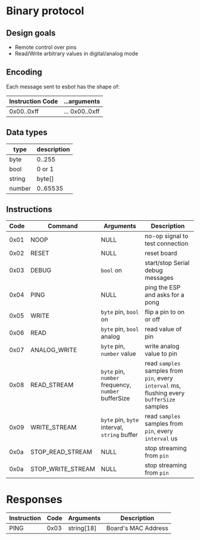 # Binary protocol

## Design goals

- Remote control over pins
- Read/Write arbitrary values in digital/analog mode

## Encoding

Each message sent to esbot has the shape of:

| Instruction Code | ...arguments |
|--|--|
| 0x00..0xff | ... 0x00..0xff |

## Data types

| type | description |
|--|--|
| byte    | 0..255 |
| bool    | 0 or 1 |
| string     | byte[] |
| number    | 0..65535 |

## Instructions

| Code | Command | Arguments | Description |
|--|--|--|--|
| 0x01 | NOOP           | NULL | no-op signal to test connection |
| 0x02 | RESET          | NULL | reset board |
| 0x03 | DEBUG          | `bool` on | start/stop Serial debug messages |
| 0x04 | PING           | NULL | ping the ESP and asks for a pong |
| 0x05 | WRITE          | `byte` pin, `bool` on | flip a pin to on or off |
| 0x06 | READ           | `byte` pin, `bool` analog | read value of pin |
| 0x07 | ANALOG_WRITE   | `byte` pin, `number` value | write analog value to pin |
| 0x08 | READ_STREAM    | `byte` pin, `number` frequency, `number` bufferSize | read `samples` samples from `pin`, every `interval` ms, flushing every `bufferSize` samples |
| 0x09 | WRITE_STREAM   | `byte` pin, `byte` interval, `string` buffer | read `samples` samples from `pin`, every `interval` us |
| 0x0a | STOP_READ_STREAM  | NULL | stop streaming from `pin` |
| 0x0a | STOP_WRITE_STREAM  | NULL | stop streaming from `pin` |

# Responses

| Instruction | Code | Arguments | Description |
|--|--|--|--|
| PING | 0x03 | string[18] | Board's MAC Address |


